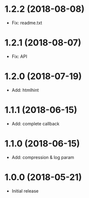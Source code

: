 # 1.2.2 (2018-08-08)

- Fix: readme.txt

# 1.2.1 (2018-08-07)

- Fix: API

# 1.2.0 (2018-07-19)

- Add: htmlhint

# 1.1.1 (2018-06-15)

- Add: complete callback

# 1.1.0 (2018-06-15)

- Add: compression & log param

# 1.0.0 (2018-05-21)

- Initial release
